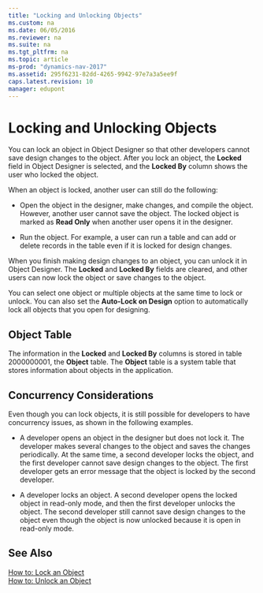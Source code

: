 ```yaml
---
title: "Locking and Unlocking Objects"
ms.custom: na
ms.date: 06/05/2016
ms.reviewer: na
ms.suite: na
ms.tgt_pltfrm: na
ms.topic: article
ms-prod: "dynamics-nav-2017"
ms.assetid: 295f6231-82dd-4265-9942-97e7a3a5ee9f
caps.latest.revision: 10
manager: edupont
---
```

# Locking and Unlocking Objects
You can lock an object in Object Designer so that other developers cannot save design changes to the object. After you lock an object, the **Locked** field in Object Designer is selected, and the **Locked By** column shows the user who locked the object.  
  
 When an object is locked, another user can still do the following:  
  
-   Open the object in the designer, make changes, and compile the object. However, another user cannot save the object. The locked object is marked as **Read Only** when another user opens it in the designer.  
  
-   Run the object. For example, a user can run a table and can add or delete records in the table even if it is locked for design changes.  
  
 When you finish making design changes to an object, you can unlock it in Object Designer. The **Locked** and **Locked By** fields are cleared, and other users can now lock the object or save changes to the object.  
  
 You can select one object or multiple objects at the same time to lock or unlock. You can also set the **Auto\-Lock on Design** option to automatically lock all objects that you open for designing.  
  
## Object Table  
 The information in the **Locked** and **Locked By** columns is stored in table 2000000001, the **Object** table. The **Object** table is a system table that stores information about objects in the application.  
  
## Concurrency Considerations  
 Even though you can lock objects, it is still possible for developers to have concurrency issues, as shown in the following examples.  
  
-   A developer opens an object in the designer but does not lock it. The developer makes several changes to the object and saves the changes periodically. At the same time, a second developer locks the object, and the first developer cannot save design changes to the object. The first developer gets an error message that the object is locked by the second developer.  
  
-   A developer locks an object. A second developer opens the locked object in read\-only mode, and then the first developer unlocks the object. The second developer still cannot save design changes to the object even though the object is now unlocked because it is open in read\-only mode.  
  
## See Also  
 [How to: Lock an Object](How%20to:%20Lock%20an%20Object.md)   
 [How to: Unlock an Object](How%20to:%20Unlock%20an%20Object.md)
